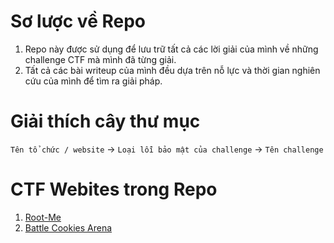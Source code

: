 # Sơ lược về Repo
1. Repo này được sử dụng để lưu trữ tất cả các lời giải của mình về những challenge CTF mà mình đã từng giải.
2. Tất cả các bài writeup của mình đều dựa trên nỗ lực và thời gian nghiên cứu của mình để tìm ra giải pháp.
# Giải thích cây thư mục
`Tên tổ chức / website` -> `Loại lỗi bảo mật của challenge` -> `Tên challenge`
# CTF Webites trong Repo
1. [Root-Me](https://www.root-me.org/)
2. [Battle Cookies Arena](https://battle.cookiearena.org/)
